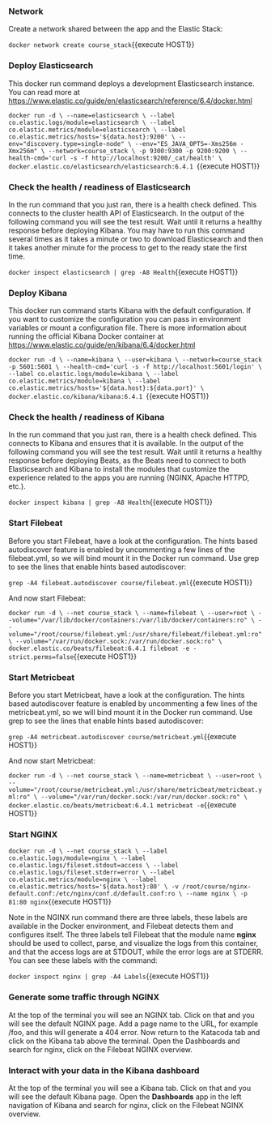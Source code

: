 ### Network

Create a network shared between the app and the Elastic Stack:

`docker network create course_stack`{{execute HOST1}}

### Deploy Elasticsearch 

This docker run command deploys a development Elasticsearch instance.  You can read more at https://www.elastic.co/guide/en/elasticsearch/reference/6.4/docker.html

`
docker run -d \
  --name=elasticsearch \
  --label co.elastic.logs/module=elasticsearch \
  --label co.elastic.metrics/module=elasticsearch \
  --label co.elastic.metrics/hosts='${data.host}:9200' \
  --env="discovery.type=single-node" \
  --env="ES_JAVA_OPTS=-Xms256m -Xmx256m" \
  --network=course_stack \
  -p 9300:9300 -p 9200:9200 \
  --health-cmd='curl -s -f http://localhost:9200/_cat/health' \
  docker.elastic.co/elasticsearch/elasticsearch:6.4.1 
`{{execute HOST1}}

### Check the health / readiness of Elasticsearch

In the run command that you just ran, there is a health check defined.  This connects to the cluster health API of Elasticsearch.  In the output of the following command you will see the test result.  Wait until it returns a healthy response before deploying Kibana.  You may have to run this command several times as it takes a minute or two to download Elasticsearch and then it takes another minute for the process to get to the ready state the first time.

`docker inspect elasticsearch | grep -A8 Health`{{execute HOST1}}

### Deploy Kibana

This docker run command starts Kibana with the default configuration.  If you want to customize the configuration you can pass in environment variables or mount a configuration file.  There is more information about running the official Kibana Docker container at https://www.elastic.co/guide/en/kibana/6.4/docker.html 

`
docker run -d \
  --name=kibana \
  --user=kibana \
  --network=course_stack -p 5601:5601 \
  --health-cmd='curl -s -f http://localhost:5601/login' \
  --label co.elastic.logs/module=kibana \
  --label co.elastic.metrics/module=kibana \
  --label co.elastic.metrics/hosts='${data.host}:${data.port}' \
  docker.elastic.co/kibana/kibana:6.4.1 
`{{execute HOST1}}

### Check the health / readiness of Kibana

In the run command that you just ran, there is a health check defined.  This connects to Kibana and ensures that it is available. In the output of the following command you will see the test result.  Wait until it returns a healthy response before deploying Beats, as the Beats need to connect to both Elasticsearch and Kibana to install the modules that customize the experience related to the apps you are running (NGINX, Apache HTTPD, etc.).

`docker inspect kibana | grep -A8 Health`{{execute HOST1}}

### Start Filebeat

Before you start Filebeat, have a look at the configuration.  The hints based autodiscover feature is enabled by uncommenting a few lines of the filebeat.yml, so we will bind mount it in the Docker run command.  Use grep to see the lines that enable hints based autodiscover:

`grep -A4 filebeat.autodiscover course/filebeat.yml`{{execute HOST1}}

And now start Filebeat:

`docker run -d \
--net course_stack \
--name=filebeat \
--user=root \
--volume="/var/lib/docker/containers:/var/lib/docker/containers:ro" \
--volume="/root/course/filebeat.yml:/usr/share/filebeat/filebeat.yml:ro" \
--volume="/var/run/docker.sock:/var/run/docker.sock:ro" \
docker.elastic.co/beats/filebeat:6.4.1 filebeat -e -strict.perms=false`{{execute HOST1}}

### Start Metricbeat

Before you start Metricbeat, have a look at the configuration.  The hints based autodiscover feature is enabled by uncommenting a few lines of the metricbeat.yml, so we will bind mount it in the Docker run command.  Use grep to see the lines that enable hints based autodiscover:

`grep -A4 metricbeat.autodiscover course/metricbeat.yml`{{execute HOST1}}

And now start Metricbeat:

`docker run -d \
--net course_stack \
--name=metricbeat \
--user=root \
--volume="/root/course/metricbeat.yml:/usr/share/metricbeat/metricbeat.yml:ro" \
--volume="/var/run/docker.sock:/var/run/docker.sock:ro" \
docker.elastic.co/beats/metricbeat:6.4.1 metricbeat -e`{{execute HOST1}}

### Start NGINX
`docker run -d \
--net course_stack \
--label co.elastic.logs/module=nginx \
--label co.elastic.logs/fileset.stdout=access \
--label co.elastic.logs/fileset.stderr=error \
--label co.elastic.metrics/module=nginx \
--label co.elastic.metrics/hosts='${data.host}:80' \
-v /root/course/nginx-default.conf:/etc/nginx/conf.d/default.conf:ro \
--name nginx \
-p 81:80 nginx`{{execute HOST1}}

Note in the NGINX run command there are three labels, these labels are available in the Docker environment, and Filebeat detects them and configures itself.  The three labels tell Filebeat that the module name **nginx** should be used to collect, parse, and visualize the logs from this container, and that the access logs are at STDOUT, while the error logs are at STDERR.
You can see these labels with the command:

`docker inspect nginx | grep -A4 Labels`{{execute HOST1}}

### Generate some traffic through NGINX
At the top of the terminal you will see an NGINX tab.  Click on that and you will see the default NGINX page.  Add a page name to the URL, for example /foo, and this will generate a 404 error.  Now return to the Katacoda tab and click on the Kibana tab above the terminal.  Open the Dashboards and search for nginx, click on the Filebeat NGINX overview.

### Interact with your data in the Kibana dashboard
At the top of the terminal you will see a Kibana tab.  Click on that and you will see the default Kibana page. Open the **Dashboards** app in the left navigation of Kibana and search for nginx, click on the Filebeat NGINX overview.
